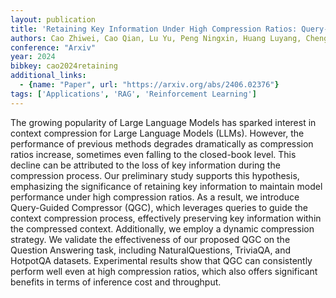 ```yaml
---
layout: publication
title: 'Retaining Key Information Under High Compression Ratios: Query-guided Compressor For Llms'
authors: Cao Zhiwei, Cao Qian, Lu Yu, Peng Ningxin, Huang Luyang, Cheng Shanbo, Su Jinsong
conference: "Arxiv"
year: 2024
bibkey: cao2024retaining
additional_links:
  - {name: "Paper", url: "https://arxiv.org/abs/2406.02376"}
tags: ['Applications', 'RAG', 'Reinforcement Learning']
---
```

The growing popularity of Large Language Models has sparked interest in context compression for Large Language Models (LLMs). However, the performance of previous methods degrades dramatically as compression ratios increase, sometimes even falling to the closed-book level. This decline can be attributed to the loss of key information during the compression process. Our preliminary study supports this hypothesis, emphasizing the significance of retaining key information to maintain model performance under high compression ratios. As a result, we introduce Query-Guided Compressor (QGC), which leverages queries to guide the context compression process, effectively preserving key information within the compressed context. Additionally, we employ a dynamic compression strategy. We validate the effectiveness of our proposed QGC on the Question Answering task, including NaturalQuestions, TriviaQA, and HotpotQA datasets. Experimental results show that QGC can consistently perform well even at high compression ratios, which also offers significant benefits in terms of inference cost and throughput.
